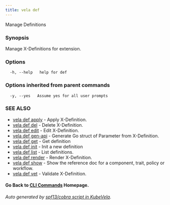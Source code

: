 ```yaml
---
title: vela def
---
```


Manage Definitions

### Synopsis

Manage X-Definitions for extension.

### Options

```
  -h, --help   help for def
```

### Options inherited from parent commands

```
  -y, --yes   Assume yes for all user prompts
```

### SEE ALSO


* [vela def apply](vela_def_apply.md)	 - Apply X-Definition.
* [vela def del](vela_def_del.md)	 - Delete X-Definition.
* [vela def edit](vela_def_edit.md)	 - Edit X-Definition.
* [vela def gen-api](vela_def_gen-api.md)	 - Generate Go struct of Parameter from X-Definition.
* [vela def get](vela_def_get.md)	 - Get definition
* [vela def init](vela_def_init.md)	 - Init a new definition
* [vela def list](vela_def_list.md)	 - List definitions.
* [vela def render](vela_def_render.md)	 - Render X-Definition.
* [vela def show](vela_def_show.md)	 - Show the reference doc for a component, trait, policy or workflow.
* [vela def vet](vela_def_vet.md)	 - Validate X-Definition.

#### Go Back to [CLI Commands](vela.md) Homepage.


###### Auto generated by [spf13/cobra script in KubeVela](https://github.com/kubevela/kubevela/tree/master/hack/docgen).

